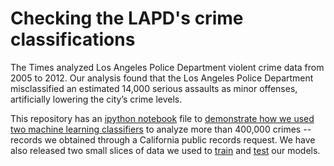 # Checking the LAPD's crime classifications

The Times analyzed Los Angeles Police Department violent crime data from 2005 to 2012. Our analysis found that the Los Angeles Police Department misclassified an estimated 14,000 serious assaults as minor offenses, artificially lowering the city’s crime levels.

This repository has an [ipython notebook](http://ipython.org/notebook.html) file to [demonstrate how we used two machine learning classifiers](https://github.com/datadesk/lapd-crime-classification-analysis/blob/master/classifiers.ipynb) to analyze more than 400,000 crimes -- records we obtained through a California public records request. We have also released two small slices of data we used to [train](https://github.com/datadesk/lapd-crime-classification-analysis/blob/master/training_data.csv) and [test](https://github.com/datadesk/lapd-crime-classification-analysis/blob/master/test_data.csv) our models.
